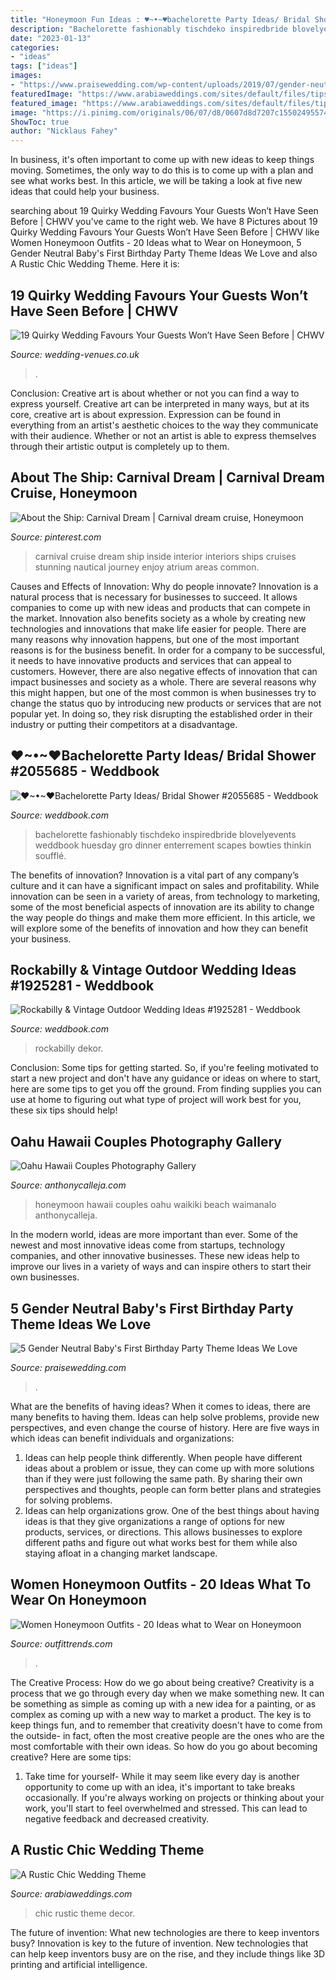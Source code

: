 ```yaml
---
title: "Honeymoon Fun Ideas : ♥~•~♥bachelorette Party Ideas/ Bridal Shower #2055685"
description: "Bachelorette fashionably tischdeko inspiredbride blovelyevents weddbook huesday gro dinner enterrement scapes bowties thinkin soufflé"
date: "2023-01-13"
categories:
- "ideas"
tags: ["ideas"]
images:
- "https://www.praisewedding.com/wp-content/uploads/2019/07/gender-neutral-first-birthday-profile.jpg"
featuredImage: "https://www.arabiaweddings.com/sites/default/files/tips/2015/02/rustic_chic_wedding_9.jpg"
featured_image: "https://www.arabiaweddings.com/sites/default/files/tips/2015/02/rustic_chic_wedding_9.jpg"
image: "https://i.pinimg.com/originals/06/07/d8/0607d8d7207c15502495574df40ea40b.jpg"
ShowToc: true
author: "Nicklaus Fahey"
---
```



In business, it's often important to come up with new ideas to keep things moving. Sometimes, the only way to do this is to come up with a plan and see what works best. In this article, we will be taking a look at five new ideas that could help your business.

	

		
searching about 19 Quirky Wedding Favours Your Guests Won’t Have Seen Before | CHWV you've came to the right web. We have 8 Pictures about 19 Quirky Wedding Favours Your Guests Won’t Have Seen Before | CHWV like Women Honeymoon Outfits - 20 Ideas what to Wear on Honeymoon, 5 Gender Neutral Baby&#039;s First Birthday Party Theme Ideas We Love and also A Rustic Chic Wedding Theme. Here it is:
		
    
## 19 Quirky Wedding Favours Your Guests Won’t Have Seen Before | CHWV

<img loading=lazy src="https://www.wedding-venues.co.uk/sites/default/files/1.19-quirky-wedding-favours-that-your-guests-wont-have-seen-before.jpg" onerror="this.onerror=null;this.src='https://tse4.mm.bing.net/th?id=OIP.2cw9ffEla1XBORsG2IXFSAHaLH&amp;pid=15.1';" alt="19 Quirky Wedding Favours Your Guests Won’t Have Seen Before | CHWV">

_Source: wedding-venues.co.uk_

>. 

	

Conclusion: Creative art is about whether or not you can find a way to express yourself.
Creative art can be interpreted in many ways, but at its core, creative art is about expression. Expression can be found in everything from an artist's aesthetic choices to the way they communicate with their audience. Whether or not an artist is able to express themselves through their artistic output is completely up to them.

    
## About The Ship: Carnival Dream | Carnival Dream Cruise, Honeymoon

<img loading=lazy src="https://i.pinimg.com/originals/06/07/d8/0607d8d7207c15502495574df40ea40b.jpg" onerror="this.onerror=null;this.src='https://tse1.mm.bing.net/th?id=OIP.jXKEub07QaOg5cvWA-zOWAHaJ6&amp;pid=15.1';" alt="About the Ship: Carnival Dream | Carnival dream cruise, Honeymoon">

_Source: pinterest.com_

>carnival cruise dream ship inside interior interiors ships cruises stunning nautical journey enjoy atrium areas common. 

	

Causes and Effects of Innovation: Why do people innovate?
Innovation is a natural process that is necessary for businesses to succeed. It allows companies to come up with new ideas and products that can compete in the market. Innovation also benefits society as a whole by creating new technologies and innovations that make life easier for people. There are many reasons why innovation happens, but one of the most important reasons is for the business benefit. In order for a company to be successful, it needs to have innovative products and services that can appeal to customers. However, there are also negative effects of innovation that can impact businesses and society as a whole. There are several reasons why this might happen, but one of the most common is when businesses try to change the status quo by introducing new products or services that are not popular yet. In doing so, they risk disrupting the established order in their industry or putting their competitors at a disadvantage.

    
## ♥~•~♥Bachelorette Party Ideas/ Bridal Shower #2055685 - Weddbook

<img loading=lazy src="http://s3.weddbook.me/t1/2/0/5/2055685/bachelorette-party-ideas-bridal-shower.jpg" onerror="this.onerror=null;this.src='https://tse3.mm.bing.net/th?id=OIP.y8EPiURCZoRh8pA9GvGjUgHaQx&amp;pid=15.1';" alt="♥~•~♥Bachelorette Party Ideas/ Bridal Shower #2055685 - Weddbook">

_Source: weddbook.com_

>bachelorette fashionably tischdeko inspiredbride blovelyevents weddbook huesday gro dinner enterrement scapes bowties thinkin soufflé. 

	

The benefits of innovation?
Innovation is a vital part of any company’s culture and it can have a significant impact on sales and profitability. While innovation can be seen in a variety of areas, from technology to marketing, some of the most beneficial aspects of innovation are its ability to change the way people do things and make them more efficient. In this article, we will explore some of the benefits of innovation and how they can benefit your business.

    
## Rockabilly &amp; Vintage Outdoor Wedding Ideas #1925281 - Weddbook

<img loading=lazy src="http://s4.weddbook.me/t1/1/9/2/1925281/rockabilly-vintage-outdoor-wedding-ideas.jpg" onerror="this.onerror=null;this.src='https://tse1.mm.bing.net/th?id=OIP.QR1M6hJh9thB1QLsXqlxfAHaLH&amp;pid=15.1';" alt="Rockabilly &amp; Vintage Outdoor Wedding Ideas #1925281 - Weddbook">

_Source: weddbook.com_

>rockabilly dekor. 

	

Conclusion: Some tips for getting started.
So, if you're feeling motivated to start a new project and don't have any guidance or ideas on where to start, here are some tips to get you off the ground. From finding supplies you can use at home to figuring out what type of project will work best for you, these six tips should help!

    
## Oahu Hawaii Couples Photography Gallery

<img loading=lazy src="https://www.anthonycalleja.com/images/hawaii-honeymoon-photography-004big.jpg" onerror="this.onerror=null;this.src='https://tse1.mm.bing.net/th?id=OIP.Sn6lf0KO_2Q76iYWBwnXKQHaE7&amp;pid=15.1';" alt="Oahu Hawaii Couples Photography Gallery">

_Source: anthonycalleja.com_

>honeymoon hawaii couples oahu waikiki beach waimanalo anthonycalleja. 

	

In the modern world, ideas are more important than ever. Some of the newest and most innovative ideas come from startups, technology companies, and other innovative businesses. These new ideas help to improve our lives in a variety of ways and can inspire others to start their own businesses.

    
## 5 Gender Neutral Baby&#039;s First Birthday Party Theme Ideas We Love

<img loading=lazy src="https://www.praisewedding.com/wp-content/uploads/2019/07/gender-neutral-first-birthday-profile.jpg" onerror="this.onerror=null;this.src='https://tse4.mm.bing.net/th?id=OIP.lKXpv7UbrJ-3nWx89WxK9gHaD4&amp;pid=15.1';" alt="5 Gender Neutral Baby&#039;s First Birthday Party Theme Ideas We Love">

_Source: praisewedding.com_

>. 

	

What are the benefits of having ideas?
When it comes to ideas, there are many benefits to having them. Ideas can help solve problems, provide new perspectives, and even change the course of history. Here are five ways in which ideas can benefit individuals and organizations: 
1. Ideas can help people think differently. When people have different ideas about a problem or issue, they can come up with more solutions than if they were just following the same path. By sharing their own perspectives and thoughts, people can form better plans and strategies for solving problems. 
2. Ideas can help organizations grow. One of the best things about having ideas is that they give organizations a range of options for new products, services, or directions. This allows businesses to explore different paths and figure out what works best for them while also staying afloat in a changing market landscape. 

    
## Women Honeymoon Outfits - 20 Ideas What To Wear On Honeymoon

<img loading=lazy src="http://www.outfittrends.com/wp-content/uploads/2017/10/hh13.jpg" onerror="this.onerror=null;this.src='https://tse4.mm.bing.net/th?id=OIP.kURKE9Z03E2AaeSXnLq4xQHaLF&amp;pid=15.1';" alt="Women Honeymoon Outfits - 20 Ideas what to Wear on Honeymoon">

_Source: outfittrends.com_

>. 

	

The Creative Process: How do we go about being creative?
Creativity is a process that we go through every day when we make something new. It can be something as simple as coming up with a new idea for a painting, or as complex as coming up with a new way to market a product. The key is to keep things fun, and to remember that creativity doesn't have to come from the outside- in fact, often the most creative people are the ones who are the most comfortable with their own ideas. So how do you go about becoming creative? Here are some tips: 
1) Take time for yourself- While it may seem like every day is another opportunity to come up with an idea, it's important to take breaks occasionally. If you're always working on projects or thinking about your work, you'll start to feel overwhelmed and stressed. This can lead to negative feedback and decreased creativity.

    
## A Rustic Chic Wedding Theme

<img loading=lazy src="https://www.arabiaweddings.com/sites/default/files/tips/2015/02/rustic_chic_wedding_9.jpg" onerror="this.onerror=null;this.src='https://tse2.mm.bing.net/th?id=OIP.V17TfiDdrwrAqzSuH7R_1AAAAA&amp;pid=15.1';" alt="A Rustic Chic Wedding Theme">

_Source: arabiaweddings.com_

>chic rustic theme decor. 

	

The future of invention: What new technologies are there to keep inventors busy?
Innovation is key to the future of invention. New technologies that can help keep inventors busy are on the rise, and they include things like 3D printing and artificial intelligence.

